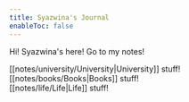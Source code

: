 ```yaml
---
title: Syazwina's Journal
enableToc: false
---
```


Hi! Syazwina's here! Go to my notes!  

[[notes/university/University|University]] stuff!  
[[notes/books/Books|Books]] stuff!    
[[notes/life/Life|Life]] stuff!  